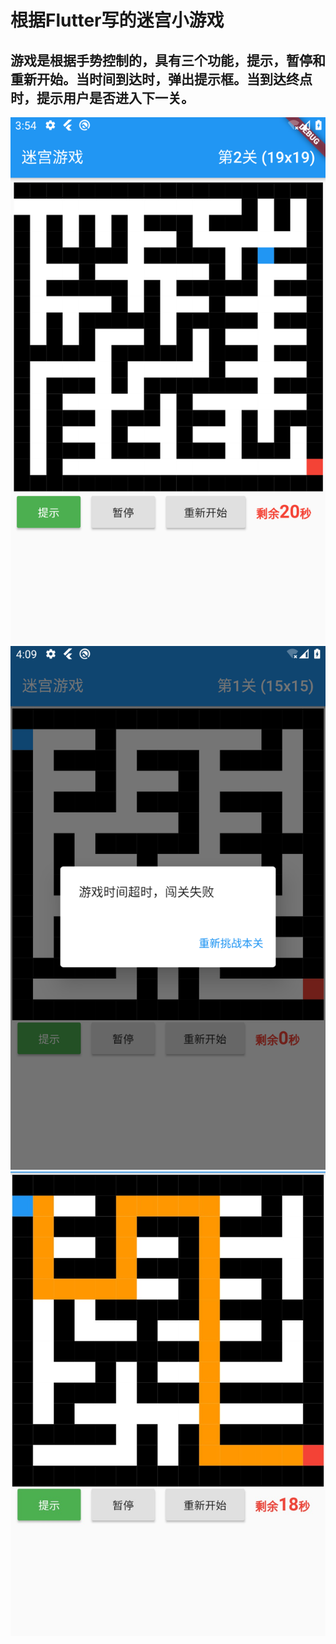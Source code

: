 # 根据Flutter写的迷宫小游戏

## 游戏是根据手势控制的，具有三个功能，提示，暂停和重新开始。当时间到达时，弹出提示框。当到达终点时，提示用户是否进入下一关。

![App UI界面展示图](images/game1.png)
![App UI超时](images/game2.png)
![App UI提示功能展示](images/game3.png)
